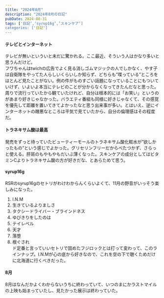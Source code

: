 ```yaml
---
title: "2024年8月"
description: "2024年8月の日記"
pubDate: 2024-08-31
tags: ['日記’,’syrup16g’,’スキンケア’]
categories: ['日記']
---
```


#### テレビとインターネット
テレビが無いといういと未だに驚かれる。ここ最近、そういう人はかなり多いと思うんだけど。  
フワちゃんはtwichの広告でよく見る消しゴムマジックの人でしかなく、やす子は自衛隊をやってた人らしいくらいしか知らず、どちらも”喋っている”ところをほとんど見たことがない。例の件がものすごい話題になっていることにもついていけず、いよいよ本当にテレビのことが分からなくなってきたんだなと思った。  
周りで流行っていたから観ていたけれど、自分は根本的には「お笑い」というのがあまり好きじゃなかった。バラエティ番組も同様に好きじゃなくて、その感覚を優先して距離を置いてきてよかったなと思う出来事が多い。とはいえ、逆にインターネットの醜悪なところは平気で見ていたから、自分の倫理感はその程度だ。


#### トラネキサム酸は最高
発売をずっと待っていたビューティーモールのトラネキサム酸化粧水が”欲しかったもの”という感じでよかった。グリセリンフリーだからべたつかず、さらっと使える。肝斑のもやもやもだいぶ薄くなった。スキンケアの成分としてはビタミンCよりトラネキサム酸の方が好きだな、とあらためて思う。


#### syrup16g
RSRのsyrup16gのセトリがわけわからんくらいよくて、11月の野音がいっそう楽しみになった。
1. I.N.M
2. 生きているよりましさ 
3. タクシードライバー・ブラインドネス
4. ゆびきりをしたのは
5. テイレベル
6. 天才
7. 落堕
8. 根ぐされ  
ド定番と言っていいセトリで固めたフジロックとは打って変わって、このラインナップ。I.N.Mが心の底から好きなので、これを空の下で聴くためだけに北海道に行くべきだった。


#### 8月
8月はなんだかよくわからないうちに終わっていて、いつのまにかラストマイルの上映も始まっていたし、見たかった展示は終わっていた。